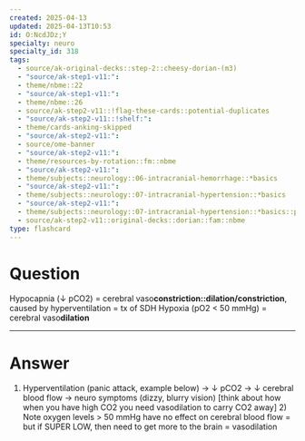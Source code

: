 ```yaml
---
created: 2025-04-13
updated: 2025-04-13T10:53
id: O:NcdJDz;Y
specialty: neuro
specialty_id: 318
tags:
  - source/ak-original-decks::step-2::cheesy-dorian-(m3)
  - "source/ak-step1-v11:": 
  - theme/nbme::22
  - "source/ak-step1-v11:": 
  - theme/nbme::26
  - source/ak-step2-v11::!flag-these-cards::potential-duplicates
  - "source/ak-step2-v11::!shelf:": 
  - theme/cards-anking-skipped
  - "source/ak-step2-v11:": 
  - source/ome-banner
  - "source/ak-step2-v11:": 
  - theme/resources-by-rotation::fm::nbme
  - "source/ak-step2-v11:": 
  - theme/subjects::neurology::06-intracranial-hemorrhage::*basics
  - "source/ak-step2-v11:": 
  - theme/subjects::neurology::07-intracranial-hypertension::*basics
  - "source/ak-step2-v11:": 
  - theme/subjects::neurology::07-intracranial-hypertension::*basics::pathophysiology
  - source/ak-step2-v11::original-decks::dorian::fam::nbme
type: flashcard
---
```


# Question
Hypocapnia (↓ pCO2) = cerebral vaso**constriction::dilation/constriction**, caused by hyperventilation = tx of SDH Hypoxia (pO2 < 50 mmHg) = cerebral vaso**dilation**

---

# Answer
1) Hyperventilation (panic attack, example below) → ↓ pCO2 → ↓ cerebral blood flow → neuro symptoms (dizzy, blurry vision) [think about how when you have high CO2 you need vasodilation to carry CO2 away]  2) Note oxygen levels > 50 mmHg have no effect on cerebral blood flow = but if SUPER LOW, then need to get more to the brain = vasodilation